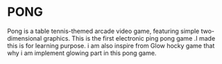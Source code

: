 # PONG
Pong is a table tennis-themed arcade video game, featuring simple two-dimensional graphics. This is the first electronic ping pong game .I made this is for learning purpose. 
i am also inspire from Glow hocky game that why i am implement glowing part in this pong game.
